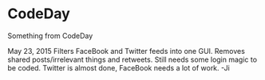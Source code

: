 # CodeDay
Something from CodeDay

May 23, 2015
	  Filters FaceBook and Twitter feeds into one GUI. Removes shared posts/irrelevant things and retweets.
	  Still needs some login magic to be coded.
	  Twitter is almost done, FaceBook needs a lot of work.
	  -Ji

